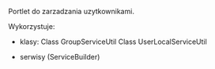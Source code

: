 
Portlet do zarzadzania uzytkownikami.

Wykorzystuje:
- klasy:
	Class GroupServiceUtil
	Class UserLocalServiceUtil

- serwisy (ServiceBuilder)

